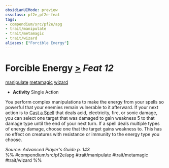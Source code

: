 ```yaml
---
obsidianUIMode: preview
cssclass: pf2e,pf2e-feat
tags:
- compendium/src/pf2e/apg
- trait/manipulate
- trait/metamagic
- trait/wizard
aliases: ["Forcible Energy"]
---
```

# Forcible Energy  [>](/rules/core-rulebook/chapter-9-playing-the-game.md#Actions "Single Action") *Feat 12*  
[manipulate](/rules/traits/manipulate.md)  [metamagic](/rules/traits/metamagic.md)  [wizard](/rules/traits/wizard.md)  

- **Activity** Single Action

You perform complex manipulations to make the energy from your spells so powerful that your enemies remain vulnerable to it afterward. If your next action is to [Cast a Spell](/rules/actions/cast-a-spell.md) that deals acid, electricity, fire, or sonic damage, you can select one target that was damaged to gain weakness 5 to that damage type until the end of your next turn. If a spell deals multiple types of energy damage, choose one that the target gains weakness to. This has no effect on creatures with resistance or immunity to the energy type you choose.

*Source: Advanced Player's Guide p. 143*  
%% #compendium/src/pf2e/apg #trait/manipulate #trait/metamagic #trait/wizard %%
